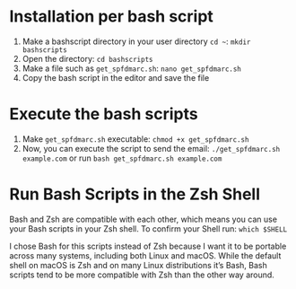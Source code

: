 # Installation per bash script
1. Make a bashscript directory in your user directory `cd ~`: `mkdir bashscripts`
2. Open the directory: `cd bashscripts`
3. Make a file such as `get_spfdmarc.sh`: `nano get_spfdmarc.sh`
4. Copy the bash script in the editor and save the file

# Execute the bash scripts
1. Make `get_spfdmarc.sh` executable: `chmod +x get_spfdmarc.sh`
2. Now, you can execute the script to send the email: `./get_spfdmarc.sh example.com` or run `bash get_spfdmarc.sh example.com`

# Run Bash Scripts in the Zsh Shell
Bash and Zsh are compatible with each other, which means you can use your Bash scripts in your Zsh shell.
To confirm your Shell run: `which $SHELL`

I chose Bash for this scripts instead of Zsh because I want it to be portable across many systems, including both Linux and macOS. While the default shell on macOS is Zsh and on many Linux distributions it’s Bash, Bash scripts tend to be more compatible with Zsh than the other way around.
